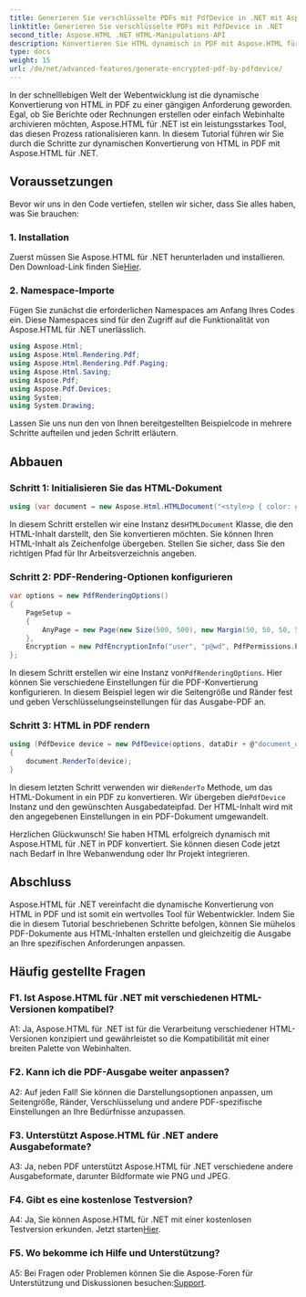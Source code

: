 ```yaml
---
title: Generieren Sie verschlüsselte PDFs mit PdfDevice in .NET mit Aspose.HTML
linktitle: Generieren Sie verschlüsselte PDFs mit PdfDevice in .NET
second_title: Aspose.HTML .NET HTML-Manipulations-API
description: Konvertieren Sie HTML dynamisch in PDF mit Aspose.HTML für .NET. Einfache Integration, anpassbare Optionen und robuste Leistung.
type: docs
weight: 15
url: /de/net/advanced-features/generate-encrypted-pdf-by-pdfdevice/
---
```


In der schnelllebigen Welt der Webentwicklung ist die dynamische Konvertierung von HTML in PDF zu einer gängigen Anforderung geworden. Egal, ob Sie Berichte oder Rechnungen erstellen oder einfach Webinhalte archivieren möchten, Aspose.HTML für .NET ist ein leistungsstarkes Tool, das diesen Prozess rationalisieren kann. In diesem Tutorial führen wir Sie durch die Schritte zur dynamischen Konvertierung von HTML in PDF mit Aspose.HTML für .NET.

## Voraussetzungen

Bevor wir uns in den Code vertiefen, stellen wir sicher, dass Sie alles haben, was Sie brauchen:

### 1. Installation

 Zuerst müssen Sie Aspose.HTML für .NET herunterladen und installieren. Den Download-Link finden Sie[Hier](https://releases.aspose.com/html/net/).

### 2. Namespace-Importe

Fügen Sie zunächst die erforderlichen Namespaces am Anfang Ihres Codes ein. Diese Namespaces sind für den Zugriff auf die Funktionalität von Aspose.HTML für .NET unerlässlich.

```csharp
using Aspose.Html;
using Aspose.Html.Rendering.Pdf;
using Aspose.Html.Rendering.Pdf.Paging;
using Aspose.Html.Saving;
using Aspose.Pdf;
using Aspose.Pdf.Devices;
using System;
using System.Drawing;
```

Lassen Sie uns nun den von Ihnen bereitgestellten Beispielcode in mehrere Schritte aufteilen und jeden Schritt erläutern.

## Abbauen

### Schritt 1: Initialisieren Sie das HTML-Dokument

```csharp
using (var document = new Aspose.Html.HTMLDocument("<style>p { color: green; }</style><p>my first paragraph</p>", @"c:\work\"))
```

 In diesem Schritt erstellen wir eine Instanz des`HTMLDocument` Klasse, die den HTML-Inhalt darstellt, den Sie konvertieren möchten. Sie können Ihren HTML-Inhalt als Zeichenfolge übergeben. Stellen Sie sicher, dass Sie den richtigen Pfad für Ihr Arbeitsverzeichnis angeben.

### Schritt 2: PDF-Rendering-Optionen konfigurieren

```csharp
var options = new PdfRenderingOptions()
{
    PageSetup =
    {
        AnyPage = new Page(new Size(500, 500), new Margin(50, 50, 50, 50))
    },
    Encryption = new PdfEncryptionInfo("user", "p@wd", PdfPermissions.PrintDocument, PdfEncryptionAlgorithm.RC4_128)
};
```

 In diesem Schritt erstellen wir eine Instanz von`PdfRenderingOptions`. Hier können Sie verschiedene Einstellungen für die PDF-Konvertierung konfigurieren. In diesem Beispiel legen wir die Seitengröße und Ränder fest und geben Verschlüsselungseinstellungen für das Ausgabe-PDF an.

### Schritt 3: HTML in PDF rendern

```csharp
using (PdfDevice device = new PdfDevice(options, dataDir + @"document_out.pdf"))
{
    document.RenderTo(device);
}
```

 In diesem letzten Schritt verwenden wir die`RenderTo` Methode, um das HTML-Dokument in ein PDF zu konvertieren. Wir übergeben die`PdfDevice` Instanz und den gewünschten Ausgabedateipfad. Der HTML-Inhalt wird mit den angegebenen Einstellungen in ein PDF-Dokument umgewandelt.

Herzlichen Glückwunsch! Sie haben HTML erfolgreich dynamisch mit Aspose.HTML für .NET in PDF konvertiert. Sie können diesen Code jetzt nach Bedarf in Ihre Webanwendung oder Ihr Projekt integrieren.

## Abschluss

Aspose.HTML für .NET vereinfacht die dynamische Konvertierung von HTML in PDF und ist somit ein wertvolles Tool für Webentwickler. Indem Sie die in diesem Tutorial beschriebenen Schritte befolgen, können Sie mühelos PDF-Dokumente aus HTML-Inhalten erstellen und gleichzeitig die Ausgabe an Ihre spezifischen Anforderungen anpassen.

## Häufig gestellte Fragen

### F1. Ist Aspose.HTML für .NET mit verschiedenen HTML-Versionen kompatibel?

A1: Ja, Aspose.HTML für .NET ist für die Verarbeitung verschiedener HTML-Versionen konzipiert und gewährleistet so die Kompatibilität mit einer breiten Palette von Webinhalten.

### F2. Kann ich die PDF-Ausgabe weiter anpassen?

A2: Auf jeden Fall! Sie können die Darstellungsoptionen anpassen, um Seitengröße, Ränder, Verschlüsselung und andere PDF-spezifische Einstellungen an Ihre Bedürfnisse anzupassen.

### F3. Unterstützt Aspose.HTML für .NET andere Ausgabeformate?

A3: Ja, neben PDF unterstützt Aspose.HTML für .NET verschiedene andere Ausgabeformate, darunter Bildformate wie PNG und JPEG.

### F4. Gibt es eine kostenlose Testversion?

A4: Ja, Sie können Aspose.HTML für .NET mit einer kostenlosen Testversion erkunden. Jetzt starten[Hier](https://releases.aspose.com/).

### F5. Wo bekomme ich Hilfe und Unterstützung?

 A5: Bei Fragen oder Problemen können Sie die Aspose-Foren für Unterstützung und Diskussionen besuchen:[Support](https://forum.aspose.com/).